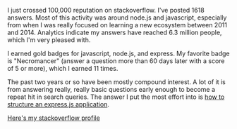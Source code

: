 I just crossed 100,000 reputation on stackoverflow. I've posted 1618 answers. Most of this activity was around node.js and javascript, especially from when I was really focused on learning a new ecosystem between 2011 and 2014. Analytics indicate my answers have reached 6.3 million people, which I'm very pleased with.

I earned gold badges for javascript, node.js, and express. My favorite badge is "Necromancer" (answer a question more than 60 days later with a score of 5 or more), which I earned 11 times.

The past two years or so have been mostly compound interest. A lot of it is from answering really, really basic questions early enough to become a repeat hit in search queries. The answer I put the most effort into is [how to structure an express.js application](https://stackoverflow.com/a/19623507/266795).

[Here's my stackoverflow profile](https://stackoverflow.com/users/266795/peter-lyons)
